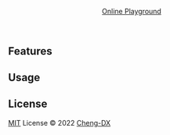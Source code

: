<br>

<p align="center">
<!-- ICON IMAGE -->
<img src=""/>
</p>

<!-- NAME -->
<h1 align="center"></h1>

<!-- DESCRIPTION -->
<p align="center"></p>

<!-- PLAYGROUND -->
<p align="center"><a href="">Online Playground</a></p>
<br>

## Features

## Usage

## License

[MIT](./LICENSE) License © 2022 [Cheng-DX](https://github.com/Cheng-DX)
